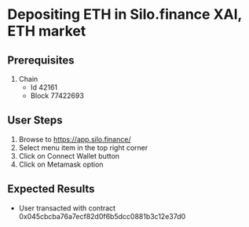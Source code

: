 # Depositing ETH in Silo.finance XAI, ETH market

## Prerequisites

1. Chain
   - Id 42161
   - Block 77422693

## User Steps

1. Browse to https://app.silo.finance/
1. Select menu item in the top right corner
1. Click on Connect Wallet button
1. Click on Metamask option

## Expected Results

- User transacted with contract 0x045cbcba76a7ecf82d0f6b5dcc0881b3c12e37d0

